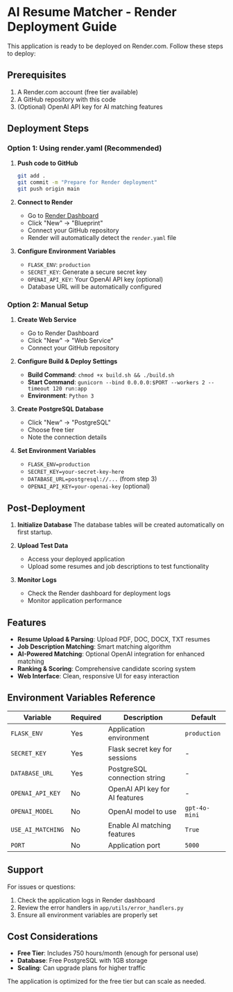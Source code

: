 # AI Resume Matcher - Render Deployment Guide

This application is ready to be deployed on Render.com. Follow these steps to deploy:

## Prerequisites

1. A Render.com account (free tier available)
2. A GitHub repository with this code
3. (Optional) OpenAI API key for AI matching features

## Deployment Steps

### Option 1: Using render.yaml (Recommended)

1. **Push code to GitHub**
   ```bash
   git add .
   git commit -m "Prepare for Render deployment"
   git push origin main
   ```

2. **Connect to Render**
   - Go to [Render Dashboard](https://dashboard.render.com/)
   - Click "New" → "Blueprint"
   - Connect your GitHub repository
   - Render will automatically detect the `render.yaml` file

3. **Configure Environment Variables**
   - `FLASK_ENV`: `production`
   - `SECRET_KEY`: Generate a secure secret key
   - `OPENAI_API_KEY`: Your OpenAI API key (optional)
   - Database URL will be automatically configured

### Option 2: Manual Setup

1. **Create Web Service**
   - Go to Render Dashboard
   - Click "New" → "Web Service"
   - Connect your GitHub repository

2. **Configure Build & Deploy Settings**
   - **Build Command**: `chmod +x build.sh && ./build.sh`
   - **Start Command**: `gunicorn --bind 0.0.0.0:$PORT --workers 2 --timeout 120 run:app`
   - **Environment**: `Python 3`

3. **Create PostgreSQL Database**
   - Click "New" → "PostgreSQL"
   - Choose free tier
   - Note the connection details

4. **Set Environment Variables**
   - `FLASK_ENV=production`
   - `SECRET_KEY=your-secret-key-here`
   - `DATABASE_URL=postgresql://...` (from step 3)
   - `OPENAI_API_KEY=your-openai-key` (optional)

## Post-Deployment

1. **Initialize Database**
   The database tables will be created automatically on first startup.

2. **Upload Test Data**
   - Access your deployed application
   - Upload some resumes and job descriptions to test functionality

3. **Monitor Logs**
   - Check the Render dashboard for deployment logs
   - Monitor application performance

## Features

- **Resume Upload & Parsing**: Upload PDF, DOC, DOCX, TXT resumes
- **Job Description Matching**: Smart matching algorithm
- **AI-Powered Matching**: Optional OpenAI integration for enhanced matching
- **Ranking & Scoring**: Comprehensive candidate scoring system
- **Web Interface**: Clean, responsive UI for easy interaction

## Environment Variables Reference

| Variable | Required | Description | Default |
|----------|----------|-------------|---------|
| `FLASK_ENV` | Yes | Application environment | `production` |
| `SECRET_KEY` | Yes | Flask secret key for sessions | - |
| `DATABASE_URL` | Yes | PostgreSQL connection string | - |
| `OPENAI_API_KEY` | No | OpenAI API key for AI features | - |
| `OPENAI_MODEL` | No | OpenAI model to use | `gpt-4o-mini` |
| `USE_AI_MATCHING` | No | Enable AI matching features | `True` |
| `PORT` | No | Application port | `5000` |

## Support

For issues or questions:
1. Check the application logs in Render dashboard
2. Review the error handlers in `app/utils/error_handlers.py`
3. Ensure all environment variables are properly set

## Cost Considerations

- **Free Tier**: Includes 750 hours/month (enough for personal use)
- **Database**: Free PostgreSQL with 1GB storage
- **Scaling**: Can upgrade plans for higher traffic

The application is optimized for the free tier but can scale as needed.
